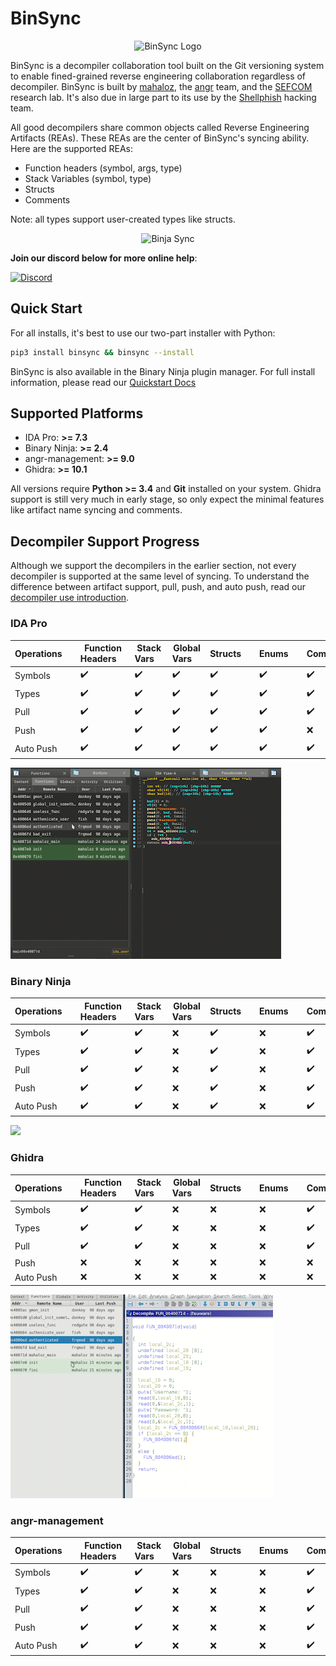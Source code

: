 
# BinSync

<p align="center">
   <img src="https://i.imgur.com/qdesKpg.png" style="width: 30%;" alt="BinSync Logo"/>
</p>

BinSync is a decompiler collaboration tool built on the Git versioning system to enable fined-grained reverse
engineering collaboration regardless of decompiler. BinSync is built by [mahaloz](https://github.com/mahaloz), 
the [angr](https://angr.io) team, and the [SEFCOM](https://sefcom.asu.edu) research lab. It's also due
in large part to its use by the [Shellphish](https://shellphish.net) hacking team. 

All good decompilers share common objects called Reverse Engineering Artifacts (REAs). These REAs are the
center of BinSync's syncing ability. Here are the supported REAs:
- Function headers (symbol, args, type)
- Stack Variables (symbol, type)
- Structs
- Comments

Note: all types support user-created types like structs.

<p align="center">
   <img src="./assets/images/binja_sync.gif" alt="Binja Sync"/>
</p>

**Join our discord below for more online help**:

[![Discord](https://img.shields.io/discord/900841083532087347?label=Discord&style=plastic)](https://discord.gg/wZSCeXnEvR)

## Quick Start
For all installs, it's best to use our two-part installer with Python:
```bash
pip3 install binsync && binsync --install 
```

BinSync is also available in the Binary Ninja plugin manager.
For full install information, please read our [Quickstart Docs](https://binsync.net/docs/home)

## Supported Platforms
- IDA Pro: **>= 7.3**
- Binary Ninja: **>= 2.4**
- angr-management: **>= 9.0**
- Ghidra: **>= 10.1**

All versions require **Python >= 3.4** and **Git** installed on your system. Ghidra support is still very much in early stage, so only expect the minimal features like artifact name syncing and comments.


## Decompiler Support Progress
Although we support the decompilers in the earlier section, not every decompiler is supported at the same level of syncing. 
To understand the difference between artifact support, pull, push, and auto push, read our [decompiler use introduction](https://binsync.net/docs/dec-introduction/).

### IDA Pro

| Operations&nbsp;&nbsp;&nbsp;&nbsp; | Function Headers&nbsp;&nbsp;&nbsp;&nbsp; | Stack Vars&nbsp;&nbsp;&nbsp;&nbsp; | Global Vars&nbsp;&nbsp;&nbsp;&nbsp; | Structs&nbsp;&nbsp;&nbsp;&nbsp; | Enums&nbsp;&nbsp;&nbsp;&nbsp; | Comments&nbsp;&nbsp;&nbsp;&nbsp; |
|------------------------------------|------------------------------------------|------------------------------------|-------------------------------------|---------------------------------|-------------------------------|----------------------------------|
| Symbols   	                        | :heavy_check_mark: 	                     | :heavy_check_mark:    	            | :heavy_check_mark: 	                | :heavy_check_mark: 	            | :heavy_check_mark: 	          | :heavy_check_mark: 	             |
| Types     	                        | :heavy_check_mark: 	                     | :heavy_check_mark:    	            | :heavy_check_mark: 	                | :heavy_check_mark: 	            | :heavy_check_mark: 	          | :heavy_check_mark: 	             |
| Pull      	                        | :heavy_check_mark: 	                     | :heavy_check_mark:    	            | :heavy_check_mark: 	                | :heavy_check_mark: 	            | :heavy_check_mark: 	          | :heavy_check_mark: 	             |
| Push      	                        | :heavy_check_mark: 	                     | :heavy_check_mark: 	               | :heavy_check_mark: 	                | :heavy_check_mark: 	            | :heavy_check_mark: 	          | :x: 	                            |
| Auto Push                          | :heavy_check_mark: 	                     | :heavy_check_mark:    	            | :heavy_check_mark: 	                | :heavy_check_mark: 	            | :heavy_check_mark: 	          | :heavy_check_mark: 	             |

![](./assets/images/ida_sync.gif)


### Binary Ninja

| Operations&nbsp;&nbsp;&nbsp;&nbsp; | Function Headers&nbsp;&nbsp;&nbsp;&nbsp; | Stack Vars&nbsp;&nbsp;&nbsp;&nbsp; | Global Vars&nbsp;&nbsp;&nbsp;&nbsp; | Structs&nbsp;&nbsp;&nbsp;&nbsp; | Enums&nbsp;&nbsp;&nbsp;&nbsp; | Comments&nbsp;&nbsp;&nbsp;&nbsp; |
|------------------------------------|------------------------------------------|------------------------------------|-------------------------------------|---------------------------------|-------------------------------|----------------------------------|
| Symbols   	                        | :heavy_check_mark: 	                     | :heavy_check_mark:    	            | :x: 					                           | :heavy_check_mark:   					      | :x: 					                     | :heavy_check_mark: 	             |
| Types     	                        | :heavy_check_mark: 	                     | :heavy_check_mark:    	            | :x: 					                           | :heavy_check_mark:   					      | :x: 					                     | :heavy_check_mark: 	             |
| Pull      	                        | :heavy_check_mark: 	                     | :heavy_check_mark:    	            | :x: 					                           | :heavy_check_mark:   					      | :x: 					                     | :heavy_check_mark: 	             |
| Push      	                        | :heavy_check_mark:                       | :heavy_check_mark:		               | :x:					                            | :heavy_check_mark:			           | :x: 					                     | :heavy_check_mark: 					         |
| Auto Push 	                        | :heavy_check_mark:                       | :heavy_check_mark:		               | :x:					                            | :heavy_check_mark:			           | :x: 					                     | :heavy_check_mark: 					         |

![](./assets/images/binja_sync.gif)

### Ghidra

| Operations&nbsp;&nbsp;&nbsp;&nbsp; | Function Headers&nbsp;&nbsp;&nbsp;&nbsp; | Stack Vars&nbsp;&nbsp;&nbsp;&nbsp; | Global Vars&nbsp;&nbsp;&nbsp;&nbsp; | Structs&nbsp;&nbsp;&nbsp;&nbsp; | Enums&nbsp;&nbsp;&nbsp;&nbsp; | Comments&nbsp;&nbsp;&nbsp;&nbsp; |
|------------------------------------|------------------------------------------|------------------------------------|-------------------------------------|---------------------------------|-------------------------------|----------------------------------|
| Symbols   	                        | :heavy_check_mark: 	                     | :heavy_check_mark:    	            | :x: 					                           | :x: 					                       | :x: 					                     | :heavy_check_mark: 	             |
| Types     	                        | :heavy_check_mark: 	                     | :heavy_check_mark:    	            | :x: 					                           | :x: 					                       | :x: 					                     | :heavy_check_mark: 	             |
| Pull      	                        | :heavy_check_mark: 	                     | :heavy_check_mark:    	            | :x: 					                           | :x: 					                       | :x: 					                     | :heavy_check_mark: 	             |
| Push      	                        | :x: 					                                | :x:						                          | :x:					                            | :x:					                        | :x: 					                     | :x: 					                        |
| Auto Push 	                        | :x: 					                                | :x:						                          | :x:					                            | :x:					                        | :x: 					                     | :x: 					                        |

![](./assets/images/ghidra_sync.gif)

### angr-management

| Operations&nbsp;&nbsp;&nbsp;&nbsp; | Function Headers&nbsp;&nbsp;&nbsp;&nbsp; | Stack Vars&nbsp;&nbsp;&nbsp;&nbsp; | Global Vars&nbsp;&nbsp;&nbsp;&nbsp; | Structs&nbsp;&nbsp;&nbsp;&nbsp; | Enums&nbsp;&nbsp;&nbsp;&nbsp; | Comments&nbsp;&nbsp;&nbsp;&nbsp; |
|------------------------------------|------------------------------------------|------------------------------------|-------------------------------------|---------------------------------|-------------------------------|----------------------------------|
| Symbols   	                        | :heavy_check_mark: 	                     | :heavy_check_mark:    	            | :x: 					                           | :x: 					                       | :x: 					                     | :heavy_check_mark: 	             |
| Types     	                        | :heavy_check_mark: 	                     | :heavy_check_mark:    	            | :x: 					                           | :x: 					                       | :x: 					                     | :heavy_check_mark: 	             |
| Pull      	                        | :heavy_check_mark: 	                     | :heavy_check_mark:    	            | :x: 					                           | :x: 					                       | :x: 					                     | :heavy_check_mark: 	             |
| Push      	                        | :heavy_check_mark:                       | :heavy_check_mark:		               | :x:					                            | :x:					                        | :x: 					                     | :heavy_check_mark: 					         |
| Auto Push 	                        | :heavy_check_mark:                       | :heavy_check_mark:		               | :x:					                            | :x:					                        | :x: 					                     | :heavy_check_mark: 					         |
